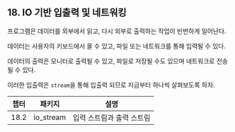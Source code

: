 ## 18. IO 기반 입출력 및 네트워킹

프로그램은 데이터를 외부에서 읽고, 다시 외부로 출력하는 작업이 빈번하게 일어난다.

데이터는 사용자의 키보드에서 올 수 있고, 파일 또는 네트워크를 통해 입력될 수 있다.

데이터의 출력은 모니터로 출력될 수 있고, 파일로 저장될 수도 있으며 네트워크로 전송될 수 있다.

이러한 입출력은 `stream`을 통해 입출력 되므로 지금부터 하나씩 살펴보도록 하자.

| 챕터 | 패키지 | 설명 |
| --- | --- | --- |
| 18.2 | io_stream | 입력 스트림과 출력 스트림 |


